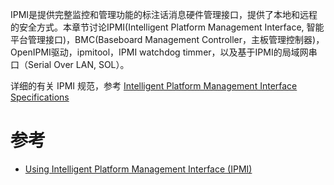 IPMI是提供完整监控和管理功能的标注话消息硬件管理接口，提供了本地和远程的安全方式。本章节讨论IPMI(Intelligent Platform Management Interface, 智能平台管理接口)，BMC(Baseboard Management Controller，主板管理控制器)，OpenIPMI驱动，ipmitool，IPMI watchdog timmer，以及基于IPMI的局域网串口（Serial Over LAN, SOL）。

详细的有关 IPMI 规范，参考 [Intelligent Platform Management Interface Specifications](http://www.intel.com/design/servers/ipmi/spec.htm?cm_mc_uid=70380859151914472193504&cm_mc_sid_50200000=1459416301)

# 参考

* [Using Intelligent Platform Management Interface (IPMI)](https://www.ibm.com/support/knowledgecenter/#!/linuxonibm/liaai/ipmi/ipmikick.htm)